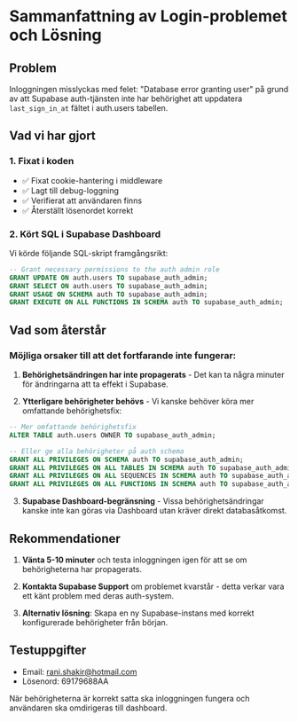 # Sammanfattning av Login-problemet och Lösning

## Problem
Inloggningen misslyckas med felet: "Database error granting user" på grund av att Supabase auth-tjänsten inte har behörighet att uppdatera `last_sign_in_at` fältet i auth.users tabellen.

## Vad vi har gjort

### 1. Fixat i koden
- ✅ Fixat cookie-hantering i middleware
- ✅ Lagt till debug-loggning
- ✅ Verifierat att användaren finns
- ✅ Återställt lösenordet korrekt

### 2. Kört SQL i Supabase Dashboard
Vi körde följande SQL-skript framgångsrikt:
```sql
-- Grant necessary permissions to the auth admin role
GRANT UPDATE ON auth.users TO supabase_auth_admin;
GRANT SELECT ON auth.users TO supabase_auth_admin;
GRANT USAGE ON SCHEMA auth TO supabase_auth_admin;
GRANT EXECUTE ON ALL FUNCTIONS IN SCHEMA auth TO supabase_auth_admin;
```

## Vad som återstår

### Möjliga orsaker till att det fortfarande inte fungerar:

1. **Behörighetsändringen har inte propagerats** - Det kan ta några minuter för ändringarna att ta effekt i Supabase.

2. **Ytterligare behörigheter behövs** - Vi kanske behöver köra mer omfattande behörighetsfix:

```sql
-- Mer omfattande behörighetsfix
ALTER TABLE auth.users OWNER TO supabase_auth_admin;

-- Eller ge alla behörigheter på auth schema
GRANT ALL PRIVILEGES ON SCHEMA auth TO supabase_auth_admin;
GRANT ALL PRIVILEGES ON ALL TABLES IN SCHEMA auth TO supabase_auth_admin;
GRANT ALL PRIVILEGES ON ALL SEQUENCES IN SCHEMA auth TO supabase_auth_admin;
GRANT ALL PRIVILEGES ON ALL FUNCTIONS IN SCHEMA auth TO supabase_auth_admin;
```

3. **Supabase Dashboard-begränsning** - Vissa behörighetsändringar kanske inte kan göras via Dashboard utan kräver direkt databasåtkomst.

## Rekommendationer

1. **Vänta 5-10 minuter** och testa inloggningen igen för att se om behörigheterna har propagerats.

2. **Kontakta Supabase Support** om problemet kvarstår - detta verkar vara ett känt problem med deras auth-system.

3. **Alternativ lösning**: Skapa en ny Supabase-instans med korrekt konfigurerade behörigheter från början.

## Testuppgifter
- Email: rani.shakir@hotmail.com
- Lösenord: 69179688AA

När behörigheterna är korrekt satta ska inloggningen fungera och användaren ska omdirigeras till dashboard.